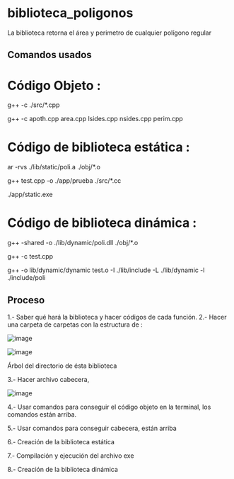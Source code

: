 # biblioteca_poligonos
La biblioteca retorna el área y perimetro de cualquier polígono regular 

## Comandos usados ##

# Código Objeto :

g++ -c ./src/*.cpp

g++ -c apoth.cpp area.cpp lsides.cpp nsides.cpp perim.cpp

 
 # Código de biblioteca estática :

ar -rvs ./lib/static/poli.a ./obj/*.o

g++ test.cpp -o ./app/prueba ./src/*.cc

./app/static.exe


# Código de biblioteca dinámica :

g++ -shared -o ./lib/dynamic/poli.dll  ./obj/*.o

g++ -c test.cpp

g++ -o lib/dynamic/dynamic test.o -I ./lib/include -L ./lib/dynamic -l ./include/poli



 ## Proceso 
 
1.- Saber qué hará la biblioteca y hacer códigos de cada función.
2.- Hacer una carpeta de carpetas con la estructura de :

![image](https://user-images.githubusercontent.com/66481799/200756573-decd38d1-07ed-46d6-aeb7-69bfcf60be7a.png)


![image](https://user-images.githubusercontent.com/66481799/203774219-dd4313f8-42e9-45a5-94d3-9981e01d2f80.png)

Árbol del directorio de ésta biblioteca

3.- Hacer archivo cabecera,  
 
 ![image](https://user-images.githubusercontent.com/66481799/200757415-7b7702bf-cd4c-4523-ac1f-725f7f714f10.png)

4.- Usar comandos para conseguir el código objeto en la terminal, los comandos están arriba.

5.- Usar comandos para conseguir cabecera, están arriba

6.- Creación de la biblioteca estática 

7.- Compilación y ejecución del archivo exe

8.- Creación de la biblioteca dinámica 


 


 
